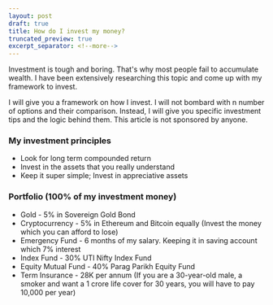 ```yaml
---
layout: post
draft: true
title: How do I invest my money?
truncated_preview: true
excerpt_separator: <!--more-->
---
```


Investment is tough and boring. That's why most people fail to accumulate wealth. I have been extensively researching this topic and come up with my framework to invest. 

 <!--more-->
I will give you a framework on how I invest. I will not bombard with n number of options and their comparison. Instead, I will give you specific investment tips and the logic behind them. This article is not sponsored by anyone.

### My investment principles 
- Look for long term compounded return
- Invest in the assets that you really understand
- Keep it super simple; Invest in appreciative assets 
 
### Portfolio (100% of my investment money)
- Gold - 5% in Sovereign Gold Bond
- Cryptocurrency - 5% in Ethereum and Bitcoin equally (Invest the money which you can afford to lose)
- Emergency Fund - 6 months of my salary. Keeping it in saving account which 7% interest 
- Index Fund - 30% UTI Nifty Index Fund
- Equity Mutual Fund - 40% Parag Parikh Equity Fund 
- Term Insurance - 28K per annum (If you are a 30-year-old male, a smoker and want a 1 crore life cover for 30 years, you will have to pay 10,000 per year)